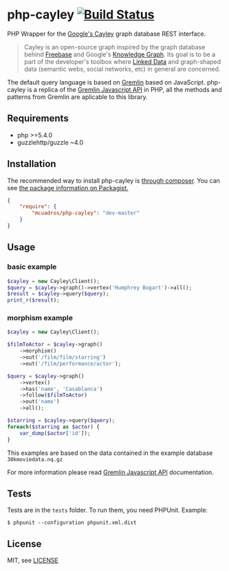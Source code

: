 php-cayley [![Build Status](https://travis-ci.org/mcuadros/php-cayley.png?branch=master)](https://travis-ci.org/mcuadros/php-cayley)
==============================

PHP Wrapper for the [Google's Cayley](https://github.com/google/cayley) graph database REST interface.

> Cayley is an open-source graph inspired by the graph database behind [Freebase](http://freebase.com/) and Google's [Knowledge Graph](http://www.google.com/insidesearch/features/search/knowledge.html). Its goal is to be a part of the developer's toolbox where [Linked Data](http://linkeddata.org/) and graph-shaped data (semantic webs, social networks, etc) in general are concerned.

The default query language is based on [Gremlin](http://gremlindocs.com/) based on JavaScript. php-cayley is a replica of the [Gremlin Javascript API](https://github.com/google/cayley/blob/master/docs/GremlinAPI.md) in PHP, all the methods and patterns from Gremlin are aplicable to this library.


Requirements
------------

* php >=5.4.0
* guzzlehttp/guzzle ~4.0


Installation
------------

The recommended way to install php-cayley is [through composer](http://getcomposer.org).
You can see [the package information on Packagist.](https://packagist.org/packages/mcuadros/php-cayley)

```JSON
{
    "require": {
        "mcuadros/php-cayley": "dev-master"
    }
}
```


Usage
-----

### basic example

```php
$cayley = new Cayley\Client();
$query = $cayley->graph()->vertex('Humphrey Bogart')->all();
$result = $cayley->query($query);
print_r($result);
```

### morphism example

```php
$cayley = new Cayley\Client();

$filmToActor = $cayley->graph()
    ->morphism()
    ->out('/film/film/starring')
    ->out('/film/performance/actor');

$query = $cayley->graph()
    ->vertex()
    ->has('name', 'Casablanca')
    ->follow($filmToActor)
    ->out('name')
    ->all();

$starring = $cayley->query($query);
foreach($starring as $actor) {
    var_dump($actor['id']);
}

```

This examples are based on the data contained in the example database `30kmoviedata.nq.gz`

For more information please read [Gremlin Javascript API](https://github.com/google/cayley/blob/master/docs/GremlinAPI.md) documentation.

Tests
-----

Tests are in the `tests` folder.
To run them, you need PHPUnit.
Example:

    $ phpunit --configuration phpunit.xml.dist


License
-------

MIT, see [LICENSE](LICENSE)
